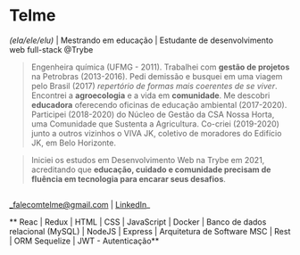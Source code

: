 # Telme
*(ela/ele/elu)* | Mestrando em educação | Estudante de desenvolvimento web full-stack @Trybe

> Engenheira química (UFMG - 2011). Trabalhei com **gestão de projetos** na Petrobras (2013-2016). Pedi demissão e busquei em uma viagem pelo Brasil (2017) *repertório de formas mais coerentes de se viver*. Encontrei a **agroecologia** e a vida em **comunidade**. Me descobri **educadora** oferecendo oficinas de educação ambiental (2017-2020). Participei (2018-2020) do Núcleo de Gestão da CSA Nossa Horta, uma Comunidade que Sustenta a Agricultura. Co-criei (2019-2020) junto a outros vizinhos o VIVA JK, coletivo de moradores do Edifício JK, em Belo Horizonte.

> Iniciei os estudos em Desenvolvimento Web na Trybe em 2021, acreditando que **educação, cuidado e comunidade precisam de fluência em tecnologia para encarar seus desafios**.

##
_falecomtelme@gmail.com | [LinkedIn](https://www.linkedin.com/in/telmee/)_

** Reac | Redux | HTML | CSS | JavaScript | Docker | Banco de dados relacional (MySQL) | NodeJS | Express | Arquitetura de Software MSC | Rest | ORM Sequelize | JWT - Autenticação**

##
